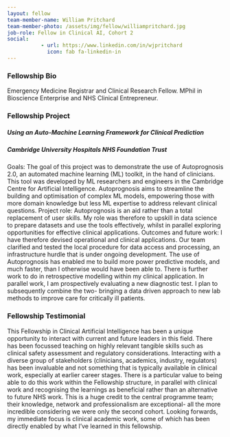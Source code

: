 ```yaml
---
layout: fellow
team-member-name: William Pritchard
team-member-photo: /assets/img/fellow/williampritchard.jpg
job-role: Fellow in Clinical AI, Cohort 2
social:
           - url: https://www.linkedin.com/in/wjpritchard
             icon: fab fa-linkedin-in
---
```


### Fellowship Bio
Emergency Medicine Registrar and Clinical Research Fellow. MPhil in Bioscience Enterprise and NHS Clinical Entrepreneur.


### Fellowship Project
##### _Using an Auto-Machine Learning Framework for Clinical Prediction_
##### Cambridge University Hospitals NHS Foundation Trust

Goals: The goal of this project was to demonstrate the use of Autoprognosis 2.0, an automated machine learning (ML) toolkit, in the hand of clinicians. This tool was developed by ML researchers and engineers in the Cambridge Centre for Artificial Intelligence. Autoprognosis aims to streamline the building and optimisation of complex ML models, empowering those with more domain knowledge but less ML expertise to address relevant clinical questions.  Project role: Autoprognosis is an aid rather than a total replacement of user skills. My role was therefore to upskill in data science to prepare datasets and use the tools effectively, whilst in parallel exploring opportunities for effective clinical applications.  Outcomes and future work: I have therefore devised operational and clinical applications. Our team clarified and tested the local procedure for data access and processing, an infrastructure hurdle that is under ongoing development. The use of Autoprognosis has enabled me to build more power predictive models, and much faster, than I otherwise would have been able to. There is further work to do in retrospective modelling within my clinical application. In parallel work, I am prospectively evaluating a new diagnostic test. I plan to subsequently combine the two- bringing a data driven approach to new lab methods to improve care for critically ill patients.

### Fellowship Testimonial
This Fellowship in Clinical Artificial Intelligence has been a unique opportunity to interact with current and future leaders in this field. There has been focussed teaching on highly relevant tangible skills such as clinical safety assessment and regulatory considerations. Interacting with a diverse group of stakeholders (clinicians, academics, industry, regulators) has been invaluable and not something that is typically available in clinical work, especially at earlier career stages.  There is a particular value to being able to do this work within the Fellowship structure, in parallel with clinical work and recognising the learnings as beneficial rather than an alternative to future NHS work. This is a huge credit to the central programme team; their knowledge, network and professionalism are exceptional- all the more incredible considering we were only the second cohort.  Looking forwards, my immediate focus is clinical academic work, some of which has been directly enabled by what I’ve learned in this fellowship.

